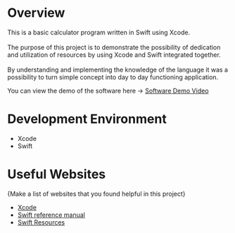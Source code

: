 # Overview

This is a basic calculator program written in Swift using Xcode. <br>
<br>The purpose of this project is to demonstrate the possibility of dedication and utilization of resources by using Xcode and Swift integrated together. <br>
<br>By understanding and implementing the knowledge of the language it was a possibility to turn simple concept into day to day functioning application. <br>


You can view the demo of the software here -> [Software Demo Video](https://youtu.be/TZvymWyMqyY)

# Development Environment

* Xcode
* Swift


# Useful Websites

{Make a list of websites that you found helpful in this project}
* [Xcode]([https://developer.apple.com/documentation/)
* [Swift reference manual]([https://developer.apple.com/swift/)
* [Swift Resources]([https://docs.swift.org/swift-book/)